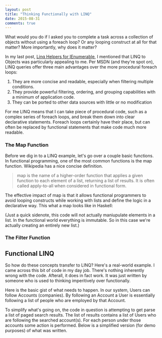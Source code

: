 ```yaml
---
layout: post
title: "Thinking Functionally with LINQ"
date: 2015-08-31
comments: true
---
```


What would you do if I asked you to complete a task across a collection of objects without using a foreach loop? Or any loop<!--more-->ing construct at all for that matter? More importantly, why does it matter?  

In my last post, [Linq Helpers for IEnumerable](), I mentioned that LINQ to Objects was particularly appealing to me. Per MSDN (and they're spot on), LINQ queries offer three main advantages over the more procedural foreach loops:  

  1. They are more concise and readable, especially when filtering multiple conditions.  
  2. They provide powerful filtering, ordering, and grouping capabilities with a minimum of application code.   
  3. They can be ported to other data sources with little or no modification 

For me LINQ means that I can take piece of procedural code, such as a complex series of foreach loops, and break them down into clear declarative statements. Foreach loops certainly have their place, but can often be replaced by functional statements that make code much more readable. 

### The Map Function  

Before we dig in to a LINQ example, let's go over a couple basic functions. In functional programming, one of the most common functions is the map function. Wikipedia has a nice concise definition.
 
> map is the name of a higher-order function that applies a given function to each element of a list, returning a list of results. It is often called apply-to-all when considered in functional form.

The effective impact of map is that it allows functional programmers to avoid looping constructs while working with lists and define the logic in a declarative way. This what a map looks like in Haskell:  
  
<script src="https://gist.github.com/stesta/e9a861350cf773818f81.js"></script>  

(Just a quick sidenote, this code will not actually maniupulate elements in a list. In the functional world everything is immutable. So in this case we're actually creating an entirely new list.)  

### The Filter Function  



Functional LINQ
---------------

So how do these concepts transfer to LINQ? Here's a real-world example. I came across this bit of code in my day job. There's nothing inherently wrong with the code. Afterall, it does in fact work. It was just written by someone who is used to thinking imperitively over functionally. 

Here is the basic gist of what needs to happen. In our system, Users can follow Accounts (companies). By following an Account a User is essentially following a list of people who are employed by that Account. 

To simplify what's going on, the code in question is attempting to get parse a list of paged search results. The list of results contains a list of Users who are following the searched account(s). For each person under those accounts some action is performed. Below is a simplified version (for demo purposes) of what was written. 

<script src="https://gist.github.com/stesta/3bfabceae3adc7462d3a.js"></script>    

